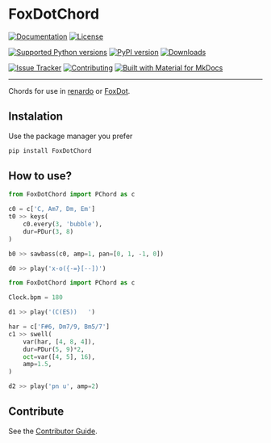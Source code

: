 # FoxDotChord

[![Documentation](https://img.shields.io/badge/docs-latest-1769AA?color=%234051b5)](https://foxdotchord.readthedocs.io)
[![License](https://img.shields.io/pypi/l/FoxDotChord?label=License&color=%234051b5)](https://spdx.org/licenses/)

[![Supported Python versions](https://img.shields.io/pypi/pyversions/FoxDotChord.svg?logo=python&label=Python&color=%2373DC8C)](https://pypi.python.org/pypi/FoxDotChord/)
[![PyPI version](https://img.shields.io/pypi/v/FoxDotChord.svg?logo=pypi&label=PyPI&color=%2373DC8C)](https://pypi.org/project/FoxDotChord/)
[![Downloads](https://img.shields.io/pypi/dm/FoxDotChord?logo=pypi&label=Downloads&color=%2373DC8C)](https://pypistats.org/packages/foxdotchord)

[![Issue Tracker](https://img.shields.io/badge/Issue-Tracker-1769AA?color=%234B78E6)](https://codeberg.org/taconi/FoxDotChord/issues)
[![Contributing](https://img.shields.io/badge/Contributing-welcome-1769AA?color=%234B78E6)](https://foxdotchord.readthedocs.io/contributing)
[![Built with Material for MkDocs](https://img.shields.io/badge/Material_for_MkDocs-526CFE?logo=MaterialForMkDocs&logoColor=white)](https://squidfunk.github.io/mkdocs-material/)

---

Chords for use in [renardo](https://renardo.org) or [FoxDot](https://foxdot.org).

## Instalation

Use the package manager you prefer

```sh
pip install FoxDotChord
```

## How to use?

```python
from FoxDotChord import PChord as c

c0 = c['C, Am7, Dm, Em']
t0 >> keys(
    c0.every(3, 'bubble'),
    dur=PDur(3, 8)
)

b0 >> sawbass(c0, amp=1, pan=[0, 1, -1, 0])

d0 >> play('x-o({-=}[--])')
```

```python
from FoxDotChord import PChord as c

Clock.bpm = 180

d1 >> play('(C(ES))   ')

har = c['F#6, Dm7/9, Bm5/7']
c1 >> swell(
    var(har, [4, 8, 4]),
    dur=PDur(5, 9)*2,
    oct=var([4, 5], 16),
    amp=1.5,
)

d2 >> play('pn u', amp=2)
```

## Contribute

See the [Contributor Guide](https://foxdotchord.readthedocs.io/contributing).
